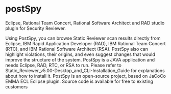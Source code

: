 # postSpy
Eclipse, Rational Team Concert, Rational Software Architect and RAD studio plugin for Security Reviewer.

Using PostSpy, you can browse Static Reviewer scan results directly from Eclipse, IBM Rapid Application Developer (RAD), IBM Rational Team Concert (RTC), and IBM Rational Software Architect (RSA). 
PostSpy also can highlight violations, their origins, and even suggest changes that would improve the structure of the system. 
PostSpy is a JAVA application and needs Eclipse, RAD, RTC, or RSA to run. Please refer to Static_Reviewer_v5.00-Desktop_and_CLI-Installation_Guide for explanations about how to install it.
PostSpy is an open-source project, based on JaCoCo EMMA ECL Eclipse plugin. Source code is available for free to existing customers
